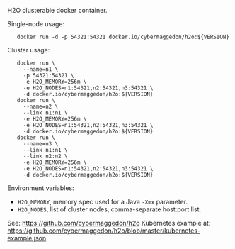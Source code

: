 
H2O clusterable docker container.

Single-node usage:
```
   docker run -d -p 54321:54321 docker.io/cybermaggedon/h2o:${VERSION}
```
Cluster usage:
```
   docker run \
     --name=n1 \
     -p 54321:54321 \
     -e H2O_MEMORY=256m \
     -e H2O_NODES=n1:54321,n2:54321,n3:54321 \
     -d docker.io/cybermaggedon/h2o:${VERSION}
   docker run \
     --name=n2 \
     --link n1:n1 \
     -e H2O_MEMORY=256m \
     -e H2O_NODES=n1:54321,n2:54321,n3:54321 \
     -d docker.io/cybermaggedon/h2o:${VERSION}
   docker run \
     --name=n3 \
     --link n1:n1 \
     --link n2:n2 \
     -e H2O_MEMORY=256m \
     -e H2O_NODES=n1:54321,n2:54321,n3:54321 \
     -d docker.io/cybermaggedon/h2o:${VERSION}
```
Environment variables:

- ```H2O_MEMORY```, memory spec used for a Java ```-Xmx``` parameter.
- ```H2O_NODES```, list of cluster nodes, comma-separate host:port list.

See: https://github.com/cybermaggedon/h2o
Kubernetes example at: https://github.com/cybermaggedon/h2o/blob/master/kubernetes-example.json

